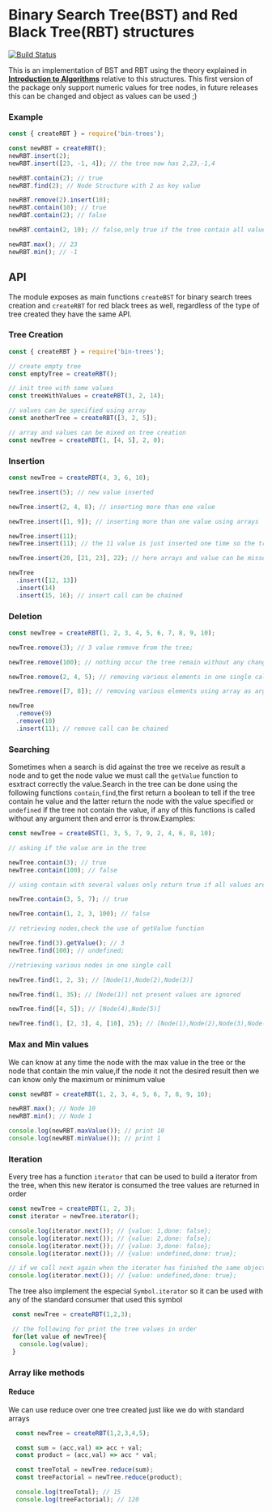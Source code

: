 # Binary Search Tree(BST) and Red Black Tree(RBT) structures
[![Build Status](https://travis-ci.org/omenlogo/binaryTrees.svg?branch=master)](https://travis-ci.org/omenlogo/binaryTrees)

This is an implementation of BST and RBT using the theory explained in
[**Introduction to Algorithms**](https://mitpress.mit.edu/books/introduction-algorithms) relative to this structures. This first version
of the package only support numeric values for tree nodes, in future releases
this can be changed and object as values can be used ;)

### Example

```js
const { createRBT } = require('bin-trees');

const newRBT = createRBT();
newRBT.insert(2);
newRBT.insert([23, -1, 4]); // the tree now has 2,23,-1,4

newRBT.contain(2); // true
newRBT.find(2); // Node Structure with 2 as key value

newRBT.remove(2).insert(10);
newRBT.contain(10); // true
newRBT.contain(2); // false

newRBT.contain(2, 10); // false,only true if the tree contain all values

newRBT.max(); // 23
newRBT.min(); // -1
```

## API

The module exposes as main functions `createBST` for binary search trees
creation and `createRBT` for red black trees as well, regardless of the type of
tree created they have the same API.

### Tree Creation

```js
const { createRBT } = require('bin-trees');

// create empty tree
const emptyTree = createRBT();

// init tree with some values
const treeWithValues = createRBT(3, 2, 14);

// values can be specified using array
const anotherTree = createRBT([3, 2, 5]);

// array and values can be mixed on tree creation
const newTree = createRBT(1, [4, 5], 2, 0);
```

### Insertion

```js
const newTree = createRBT(4, 3, 6, 10);

newTree.insert(5); // new value inserted

newTree.insert(2, 4, 8); // inserting more than one value

newTree.insert([1, 9]); // inserting more than one value using arrays

newTree.insert(11);
newTree.insert(11); // the 11 value is just inserted one time so the tree remain unchanged

newTree.insert(20, [21, 23], 22); // here arrays and value can be missed as well

newTree
  .insert([12, 13])
  .insert(14)
  .insert(15, 16); // insert call can be chained
```

### Deletion

```js
const newTree = createRBT(1, 2, 3, 4, 5, 6, 7, 8, 9, 10);

newTree.remove(3); // 3 value remove from the tree;

newTree.remove(100); // nothing occur the tree remain without any change

newTree.remove(2, 4, 5); // removing various elements in one single call

newTree.remove([7, 8]); // removing various elements using array as argument

newTree
  .remove(9)
  .remove(10)
  .insert(11); // remove call can be chained
```

### Searching

Sometimes when a search is did against the tree we receive as result a node and
to get the node value we must call the `getValue` function to esxtract correctly
the value.Search in the tree can be done using the following functions
`contain`,`find`,the first return a boolean to tell if the tree contain he value
and the latter return the node with the value specified or `undefined` if the
tree not contain the value, if any of this functions is called without any
argument then and error is throw.Examples:

```js
const newTree = createBST(1, 3, 5, 7, 9, 2, 4, 6, 8, 10);

// asking if the value are in the tree

newTree.contain(3); // true
newTree.contain(100); // false

// using contain with several values only return true if all values are in the tree

newTree.contain(3, 5, 7); // true

newTree.contain(1, 2, 3, 100); // false

// retrieving nodes,check the use of getValue function

newTree.find(3).getValue(); // 3
newTree.find(100); // undefined;

//retrieving various nodes in one single call

newTree.find(1, 2, 3); // [Node(1),Node(2),Node(3)]

newTree.find(1, 35); // [Node(1)] not present values are ignored

newTree.find([4, 5]); // [Node(4),Node(5)]

newTree.find(1, [2, 3], 4, [10], 25); // [Node(1),Node(2),Node(3),Node(4)]
```

### Max and Min values

We can know at any time the node with the max value in the tree or the node that
contain the min value,if the node it not the desired result then we can know
only the maximum or minimum value

```js
const newRBT = createRBT(1, 2, 3, 4, 5, 6, 7, 8, 9, 10);

newRBT.max(); // Node 10
newRBT.min(); // Node 1

console.log(newRBT.maxValue()); // print 10
console.log(newRBT.minValue()); // print 1
```

### Iteration

Every tree has a function `iterator` that can be used to build a iterator from
the tree, when this new iterator is consumed the tree values are returned in
order

```js
const newTree = createRBT(1, 2, 3);
const iterator = newTree.iterator();

console.log(iterator.next()); // {value: 1,done: false};
console.log(iterator.next()); // {value: 2,done: false};
console.log(iterator.next()); // {value: 3,done: false};
console.log(iterator.next()); // {value: undefined,done: true};

// if we call next again when the iterator has finished the same object is returned
console.log(iterator.next()); // {value: undefined,done: true};
```

The tree also implement the especial `Symbol.iterator` so it can be used with any of the standard consumer that used this symbol

```js
 const newTree = createRBT(1,2,3);

 // the following for print the tree values in order
 for(let value of newTree){
   console.log(value);
 }
```

### Array like methods

#### Reduce

We can use reduce over one tree created just like we do with standard arrays

```js
  const newTree = createRBT(1,2,3,4,5);

  const sum = (acc,val) => acc + val;
  const product = (acc,val) => acc * val;

  const treeTotal = newTree.reduce(sum);
  const treeFactorial = newTree.reduce(product);

  console.log(treeTotal); // 15
  console.log(treeFactorial); // 120
```
